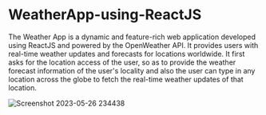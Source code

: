 # WeatherApp-using-ReactJS

The Weather App is a dynamic and feature-rich web application developed using ReactJS and powered by the OpenWeather API. It provides users with real-time weather updates and forecasts for locations worldwide.
It first asks for the location access of the user, so as to provide the weather forecast information of the user's locality and also the user can type in any location across the globe to fetch the real-time weather updates of that location. 

![Screenshot 2023-05-26 234438](https://github.com/PrinceShishodia/WeatherApp-using-ReactJS/assets/95168097/3d81d79a-4610-448a-9bed-56d2123b52ba)
